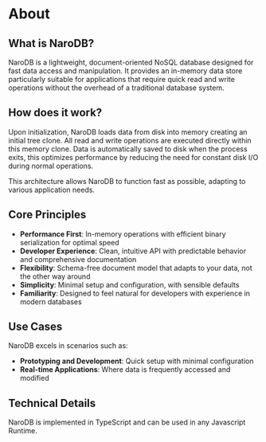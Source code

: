 # About

## What is NaroDB?

NaroDB is a lightweight, document-oriented NoSQL database designed for fast data access and manipulation. It provides an in-memory data store particularly suitable for applications that require quick read and write operations without the overhead of a traditional database system.

## How does it work?

Upon initialization, NaroDB loads data from disk into memory creating an initial tree clone. All read and write operations are executed directly within this memory clone. Data is automatically saved to disk when the process exits, this optimizes performance by reducing the need for constant disk I/O during normal operations.

This architecture allows NaroDB to function fast as possible, adapting to various application needs.

## Core Principles

- **Performance First**: In-memory operations with efficient binary serialization for optimal speed
- **Developer Experience**: Clean, intuitive API with predictable behavior and comprehensive documentation
- **Flexibility**: Schema-free document model that adapts to your data, not the other way around
- **Simplicity**: Minimal setup and configuration, with sensible defaults
- **Familiarity**: Designed to feel natural for developers with experience in modern databases

## Use Cases

NaroDB excels in scenarios such as:

- **Prototyping and Development**: Quick setup with minimal configuration
- **Real-time Applications**: Where data is frequently accessed and modified


## Technical Details

NaroDB is implemented in TypeScript and can be used in any Javascript Runtime.
